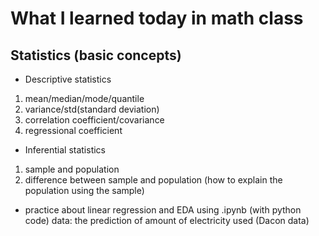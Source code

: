 # What I learned today in math class

## Statistics (basic concepts)
- Descriptive statistics
1. mean/median/mode/quantile
2. variance/std(standard deviation)
3. correlation coefficient/covariance
4. regressional coefficient

- Inferential statistics
1. sample and population
2. difference between sample and population (how to explain the population using the sample)

- practice about linear regression and EDA using .ipynb (with python code)
data: the prediction of amount of electricity used (Dacon data)
